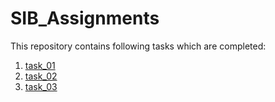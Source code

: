 # SIB_Assignments

This repository contains following tasks which are completed:

1. [task_01](/task_01)
2. [task_02](/task_02)
3. [task_03](/task_03)
